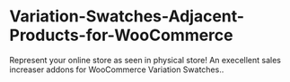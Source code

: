# Variation-Swatches-Adjacent-Products-for-WooCommerce
Represent your online store as seen in physical store! An execellent sales increaser addons for WooCommerce Variation Swatches..

